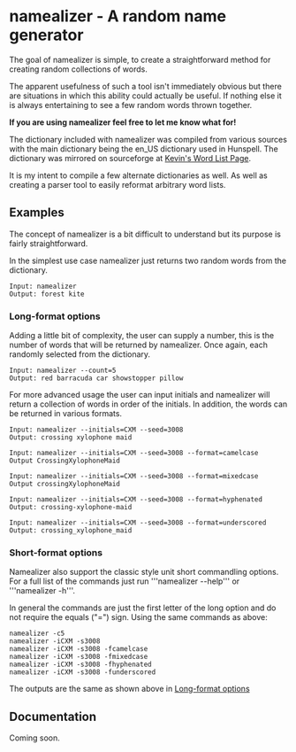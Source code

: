 # namealizer - A random name generator

The goal of namealizer is simple, to create a straightforward method for creating random collections of words.

The apparent usefulness of such a tool isn't immediately obvious but there are situations in which this ability could actually be useful. If nothing else it is always entertaining to see a few random words thrown together.

**If you are using namealizer feel free to let me know what for!**

The dictionary included with namealizer was compiled from various sources with the main dictionary being the en\_US dictionary used in Hunspell. The dictionary was mirrored on sourceforge at [Kevin's Word List Page](http://wordlist.sourceforge.net").

It is my intent to compile a few alternate dictionaries as well. As well as creating a parser tool to easily reformat arbitrary word lists.

## Examples

The concept of namealizer is a bit difficult to understand but its purpose is fairly straightforward.

In the simplest use case namealizer just returns two random words from the dictionary.

	Input: namealizer
	Output: forest kite

### Long-format options

Adding a little bit of complexity, the user can supply a number, this is the number of words that will be returned by namealizer. Once again, each randomly selected from the dictionary.

	Input: namealizer --count=5
	Output: red barracuda car showstopper pillow

For more advanced usage the user can input initials and namealizer will return a collection of words in order of the initials. In addition, the words can be returned in various formats.

	Input: namealizer --initials=CXM --seed=3008
	Output: crossing xylophone maid
	
	Input: namealizer --initials=CXM --seed=3008 --format=camelcase
	Output CrossingXylophoneMaid
	
	Input: namealizer --initials=CXM --seed=3008 --format=mixedcase
	Output crossingXylophoneMaid

	Input: namealizer --initials=CXM --seed=3008 --format=hyphenated
	Output: crossing-xylophone-maid

	Input: namealizer --initials=CXM --seed=3008 --format=underscored
	Output: crossing_xylophone_maid

### Short-format options

Namealizer also support the classic style unit short commandling options. For a full list of the commands just run '''namealizer --help''' or '''namealizer -h'''.

In general the commands are just the first letter of the long option and do not require the equals ("=") sign. Using the same commands as above:

	namealizer -c5
	namealizer -iCXM -s3008
	namealizer -iCXM -s3008 -fcamelcase
	namealizer -iCXM -s3008 -fmixedcase
	namealizer -iCXM -s3008 -fhyphenated
	namealizer -iCXM -s3008 -funderscored

The outputs are the same as shown above in [Long-format options](#long-format-options)

## Documentation

Coming soon.
